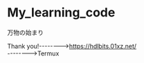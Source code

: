 # My_learning_code
万物の始まり


Thank you!-------->https://hdlbits.01xz.net/<br>
          -------->Termux